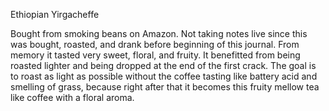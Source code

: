 Ethiopian Yirgacheffe

Bought from smoking beans on Amazon.
Not taking notes live since this was bought, roasted, and drank before beginning of this journal.
From memory it tasted very sweet, floral, and fruity. It benefitted from being roasted lighter and being dropped at the end of the first crack. The goal is to roast as light as possible without the coffee tasting like battery acid and smelling of grass, because right after that it becomes this fruity mellow tea like coffee with a floral aroma.
